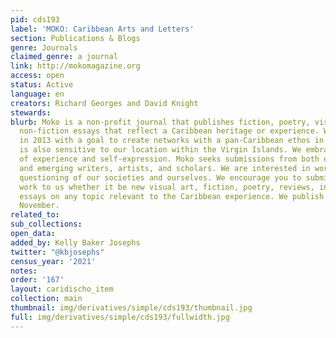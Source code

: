 ```yaml
---
pid: cds193
label: 'MOKO: Caribbean Arts and Letters'
section: Publications & Blogs
genre: Journals
claimed_genre: a journal
link: http://mokomagazine.org
access: open
status: Active
language: en
creators: Richard Georges and David Knight
stewards:
blurb: Moko is a non-profit journal that publishes fiction, poetry, visual arts, and
  non-fiction essays that reflect a Caribbean heritage or experience. We were founded
  in 2013 with a goal to create networks with a pan-Caribbean ethos in a way that
  is also sensitive to our location within the Virgin Islands. We embrace diversity
  of experience and self-expression. Moko seeks submissions from both established
  and emerging writers, artists, and scholars. We are interested in work that encourages
  questioning of our societies and ourselves. We encourage you to submit your best
  work to us whether it be new visual art, fiction, poetry, reviews, interviews, or
  essays on any topic relevant to the Caribbean experience. We publish in May and
  November.
related_to:
sub_collections:
open_data:
added_by: Kelly Baker Josephs
twitter: "@kbjosephs"
census_year: '2021'
notes:
order: '167'
layout: caridischo_item
collection: main
thumbnail: img/derivatives/simple/cds193/thumbnail.jpg
full: img/derivatives/simple/cds193/fullwidth.jpg
---
```

